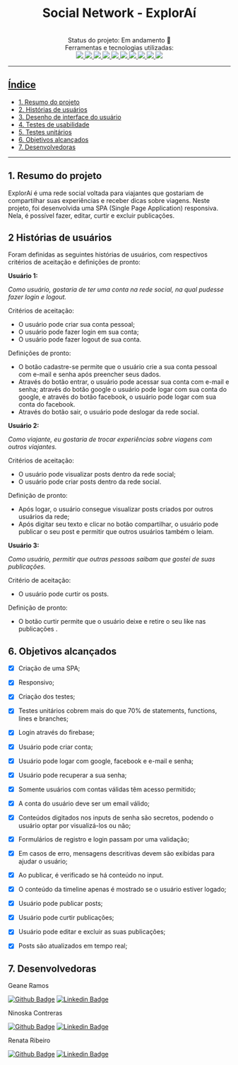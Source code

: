 <div align="center">

# Social Network - ExplorAí
</div>

<div align="center">

  <!-- Acesse o projeto [aqui](inserir link do gh-pages depois de pronto/)   -->
  <br>
  Status do projeto: Em andamento 🚧 <br>
  Ferramentas e tecnologias utilizadas: <br>

  <a href="https://developer.mozilla.org/en-US/docs/Learn/Getting_started_with_the_web/HTML_basics">
  <img src="https://skillicons.dev/icons?i=html"/>
  <a href="https://developer.mozilla.org/en-US/docs/Web/CSS">
  <img src="https://skillicons.dev/icons?i=css"/>
  <a href="https://developer.mozilla.org/en-US/docs/Learn/JavaScript/First_steps/What_is_JavaScript">
  <img src="https://skillicons.dev/icons?i=js"/>
  <a href="https://git-scm.com/">
  <img src="https://skillicons.dev/icons?i=git"/>
  <a href="https://github.com/">
  <img src="https://skillicons.dev/icons?i=github"/>
  <a href="https://jestjs.io/pt-BR/">
  <img src="https://skillicons.dev/icons?i=jest"/>
  <a href="https://figma.com/">
  <img src="https://skillicons.dev/icons?i=figma"/>
  <a href="https://firebase.google.com/">
  <img src="https://skillicons.dev/icons?i=firebase"/>
  <a href="https://code.visualstudio.com/">
  <img src="https://skillicons.dev/icons?i=vscode"/>
   <a href="https://nodejs.org/en">
  <img src="https://skillicons.dev/icons?i=nodejs"/>
  </div>

  ---

  

## Índice

- [1. Resumo do projeto]()
- [2. Histórias de usuários]()
- [3. Desenho de interface do usuário]()
- [4. Testes de usabilidade]()
- [5. Testes unitários]()
- [6. Objetivos alcançados]()
- [7. Desenvolvedoras](#7-desenvolvedoras)

---
## 1. Resumo do projeto
ExplorAí é uma rede social voltada para viajantes que gostariam de compartilhar suas experiências e receber dicas sobre viagens. Neste projeto, foi desenvolvida uma SPA (Single Page Application) responsiva. Nela, é possível fazer, editar, curtir e excluir publicações.

## 2 Histórias de usuários
Foram definidas as seguintes histórias de usuários, com respectivos critérios de aceitação e definições de pronto:

__Usuário 1:__

_Como usuário, gostaria de ter uma conta na rede social, na qual pudesse fazer login e logout._

Critérios de aceitação:

* O usuário pode criar sua conta pessoal;
* O usuário pode fazer login em sua conta;
* O usuário pode fazer logout de sua conta.

Definições de pronto:

* O botão cadastre-se permite que o usuário crie a sua conta pessoal com e-mail e senha após preencher seus dados.
* Através do botão entrar, o usuário pode acessar sua conta com e-mail e senha; através do botão google o usuário pode logar com sua conta do google, e através do botão facebook, o usuário pode logar com sua conta do facebook.
* Através do botão sair, o usuário pode deslogar da rede social.

__Usuário 2:__

_Como viajante, eu gostaria de trocar experiências sobre viagens com outros viajantes._

Critérios de aceitação:
* O usuário pode visualizar posts dentro da rede social;
* O usuário pode criar posts dentro da rede social.

Definição de pronto:
* Após logar, o usuário consegue visualizar posts criados por outros usuários da rede;
* Após digitar seu texto e clicar no botão compartilhar, o usuário pode publicar o seu post e permitir que outros usuários também o leiam.

__Usuário 3:__

_Como usuário, permitir que outras pessoas saibam que gostei de suas publicações._

Critério de aceitação:
* O usuário pode curtir os posts.

Definição de pronto:
* O botão curtir permite que o usuário deixe e retire o seu like nas publicações .

## 6. Objetivos alcançados

- [x] Criação de uma SPA;
- [x] Responsivo;
- [x] Criação dos testes;
- [x] Testes unitários cobrem mais do que 70% de statements, functions, lines e branches;
- [x] Login através do firebase;
- [x] Usuário pode criar conta;
- [x] Usuário pode logar com google, facebook e e-mail e senha;
- [x] Usuário pode recuperar a sua senha;
- [x] Somente usuários com contas válidas têm acesso permitido;
- [x] A conta do usuário deve ser um email válido;
- [x] Conteúdos digitados nos inputs de senha são secretos, podendo o usuário optar por visualizá-los ou não;
- [x] Formulários de registro e login passam por uma validação;
- [x] Em casos de erro, mensagens descritivas devem são exibidas para ajudar o usuário;
- [x] Ao publicar, é verificado se há  conteúdo no input.
- [x] O conteúdo da timeline apenas é mostrado se o usuário estiver logado;
- [x] Usuário pode publicar posts;
- [x] Usuário pode curtir publicações;
- [x] Usuário pode editar e excluir as suas publicações;
- [x] Posts são atualizados em tempo real;





## 7. Desenvolvedoras
Geane Ramos

[![Github Badge](https://img.shields.io/badge/-Github-000?style=flat-square&logo=Github&logoColor=white&link)](https://github.com/geanemr) [![Linkedin Badge](https://img.shields.io/badge/-LinkedIn-blue?style=flat-square&logo=Linkedin&logoColor=white&link)](https://www.linkedin.com/in/geane-moraes-ramos/)

Ninoska Contreras

[![Github Badge](https://img.shields.io/badge/-Github-000?style=flat-square&logo=Github&logoColor=white&link)](https://github.com/NiEl0503) [![Linkedin Badge](https://img.shields.io/badge/-LinkedIn-blue?style=flat-square&logo=Linkedin&logoColor=white&link)](https://www.linkedin.com/in/ninoska-contreras-86b075129)

Renata Ribeiro

[![Github Badge](https://img.shields.io/badge/-Github-000?style=flat-square&logo=Github&logoColor=white&link)](https://github.com/rbcribeiro) [![Linkedin Badge](https://img.shields.io/badge/-LinkedIn-blue?style=flat-square&logo=Linkedin&logoColor=white&link)](https://www.linkedin.com/in/rbcribeiro) 
